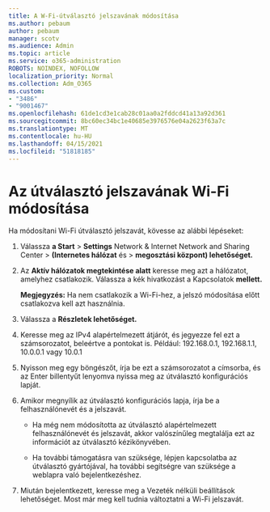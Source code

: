 ```yaml
---
title: A W-Fi-útválasztó jelszavának módosítása
ms.author: pebaum
author: pebaum
manager: scotv
ms.audience: Admin
ms.topic: article
ms.service: o365-administration
ROBOTS: NOINDEX, NOFOLLOW
localization_priority: Normal
ms.collection: Adm_O365
ms.custom:
- "3486"
- "9001467"
ms.openlocfilehash: 61de1cd3e1cab28c01aa0a2fddcd41a13a92d361
ms.sourcegitcommit: 8bc60ec34bc1e40685e3976576e04a2623f63a7c
ms.translationtype: MT
ms.contentlocale: hu-HU
ms.lasthandoff: 04/15/2021
ms.locfileid: "51818185"
---
```

# <a name="change-your-wi-fi-router-password"></a>Az útválasztó jelszavának Wi-Fi módosítása

Ha módosítani Wi-Fi útválasztó jelszavát, kövesse az alábbi lépéseket:

1. Válassza **a Start**  >  **Settings** Network & Internet Network and Sharing Center  >  **(Internetes hálózat** és  >  **megosztási központ) lehetőséget.**

2. Az **Aktív hálózatok megtekintése alatt** keresse meg azt a hálózatot, amelyhez csatlakozik. Válassza a kék hivatkozást a Kapcsolatok **mellett.**<br>

   **Megjegyzés:** Ha nem csatlakozik a Wi-Fi-hez, a jelszó módosítása előtt csatlakozva kell azt használnia.

3. Válassza a **Részletek lehetőséget.**

4. Keresse meg az IPv4 alapértelmezett átjárót, és jegyezze fel ezt a számsorozatot, beleértve a pontokat is. Például: 192.168.0.1, 192.168.1.1, 10.0.0.1 vagy 10.0.1

5. Nyisson meg egy böngészőt, írja be ezt a számsorozatot a címsorba, és az Enter billentyűt lenyomva nyissa meg az útválasztó konfigurációs lapját.

6. Amikor megnyílik az útválasztó konfigurációs lapja, írja be a felhasználónevét és a jelszavát.<br>
   - Ha még nem módosította az útválasztó alapértelmezett felhasználónevét és jelszavát, akkor valószínűleg megtalálja ezt az információt az útválasztó kézikönyvében.

   - Ha további támogatásra van szüksége, lépjen kapcsolatba az útválasztó gyártójával, ha további segítségre van szüksége a weblapra való bejelentkezéshez.

7. Miután bejelentkezett, keresse meg a Vezeték nélküli beállítások lehetőséget. Most már meg kell tudnia változtatni a Wi-Fi jelszavát.
